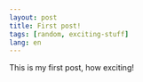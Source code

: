```yaml
---
layout: post
title: First post!
tags: [random, exciting-stuff]
lang: en
---
```


This is my first post, how exciting!
